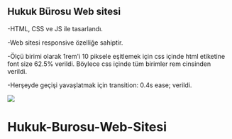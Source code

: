 ## Hukuk Bürosu Web sitesi

-HTML, CSS ve JS ile tasarlandı.

-Web sitesi responsive özelliğe sahiptir.

-Ölçü birimi olarak 1rem'i 10 piksele eşitlemek için css içinde html etiketine font size 62.5% verildi. Böylece css içinde tüm birimler rem cinsinden verildi. 

-Herşeyde geçişi yavaşlatmak için transition: 0.4s ease; verildi.

<img src="hukuk_burosu.gif"/>

# Hukuk-Burosu-Web-Sitesi
